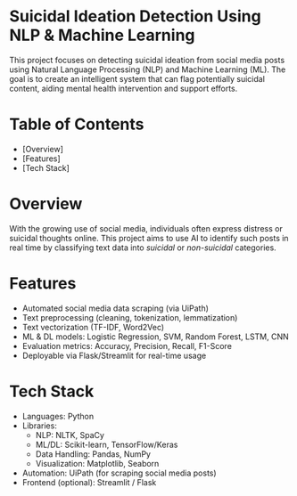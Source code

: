 # Suicidal Ideation Detection Using NLP & Machine Learning

This project focuses on detecting suicidal ideation from social media posts using Natural Language Processing (NLP) and Machine Learning (ML). The goal is to create an intelligent system that can flag potentially suicidal content, aiding mental health intervention and support efforts.

# Table of Contents

- [Overview]
- [Features]
- [Tech Stack]


# Overview

With the growing use of social media, individuals often express distress or suicidal thoughts online. This project aims to use AI to identify such posts in real time by classifying text data into *suicidal* or *non-suicidal* categories.


# Features

- Automated social media data scraping (via UiPath)
- Text preprocessing (cleaning, tokenization, lemmatization)
- Text vectorization (TF-IDF, Word2Vec)
- ML & DL models: Logistic Regression, SVM, Random Forest, LSTM, CNN
- Evaluation metrics: Accuracy, Precision, Recall, F1-Score
- Deployable via Flask/Streamlit for real-time usage


# Tech Stack

- Languages: Python
- Libraries: 
  - NLP: NLTK, SpaCy
  - ML/DL: Scikit-learn, TensorFlow/Keras
  - Data Handling: Pandas, NumPy
  - Visualization: Matplotlib, Seaborn
- Automation: UiPath (for scraping social media posts)
- Frontend (optional): Streamlit / Flask
